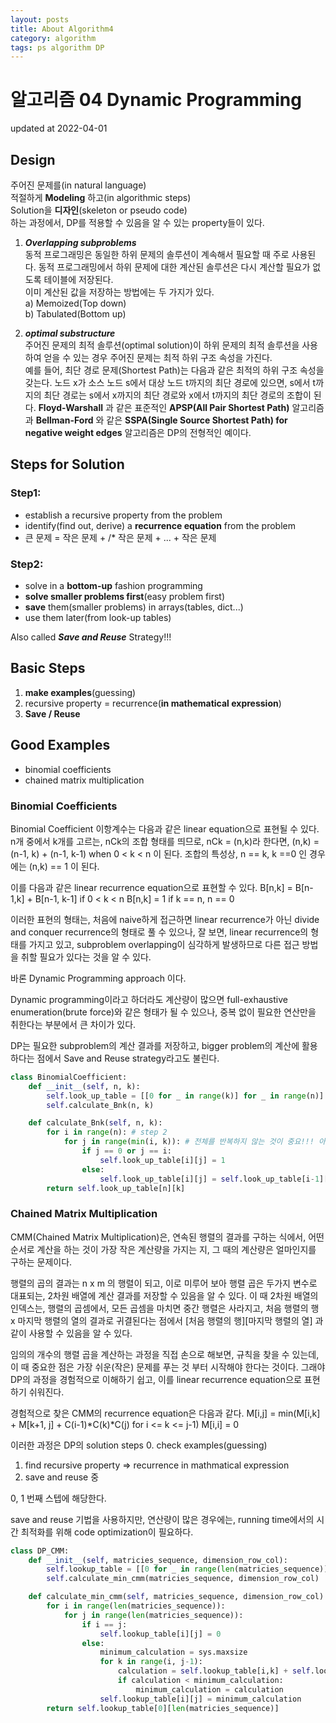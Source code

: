 ```yaml
---
layout: posts
title: About Algorithm4
category: algorithm
tags: ps algorithm DP
---
```


# 알고리즘 04 Dynamic Programming

updated at 2022-04-01

## Design

주어진 문제를(in natural language)  
적절하게 **Modeling** 하고(in algorithmic steps)  
Solution을 **디자인**(skeleton or pseudo code)  
하는 과정에서, DP를 적용할 수 있음을 알 수 있는 property들이 있다.

1. **_Overlapping subproblems_**  
   동적 프로그래밍은 동일한 하위 문제의 솔루션이 계속해서 필요할 때 주로 사용된다.
   동적 프로그래밍에서 하위 문제에 대한 계산된 솔루션은 다시 계산할 필요가 없도록 테이블에 저장된다.  
   이미 계산된 값을 저장하는 방법에는 두 가지가 있다.  
   a) Memoized(Top down)  
   b) Tabulated(Bottom up)

2. **_optimal substructure_**  
   주어진 문제의 최적 솔루션(optimal solution)이 하위 문제의 최적 솔루션을 사용하여
   얻을 수 있는 경우 주어진 문제는 최적 하위 구조 속성을 가진다.  
   예를 들어, 최단 경로 문제(Shortest Path)는 다음과 같은 최적의 하위 구조 속성을 갖는다.
   노드 x가 소스 노드 s에서 대상 노드 t까지의 최단 경로에 있으면, s에서 t까지의 최단 경로는
   s에서 x까지의 최단 경로와 x에서 t까지의 최단 경로의 조합이 된다.
   **Floyd-Warshall** 과 같은 표준적인 **APSP(All Pair Shortest Path)** 알고리즘과 **Bellman-Ford** 와 같은
   **SSPA(Single Source Shortest Path) for negative weight edges** 알고리즘은 DP의 전형적인 예이다.

## Steps for Solution

### Step1:

- establish a recursive property from the problem
- identify(find out, derive) a **recurrence equation** from the problem
- 큰 문제 = 작은 문제 + /\* 작은 문제 + ... + 작은 문제

### Step2:

- solve in a **bottom-up** fashion programming
- **solve smaller problems first**(easy problem first)
- **save** them(smaller problems) in arrays(tables, dict...)
- use them later(from look-up tables)

Also called **_Save and Reuse_** Strategy!!!

## Basic Steps

1. **make examples**(guessing)
2. recursive property = recurrence(**in mathematical expression**)
3. **Save / Reuse**

## Good Examples

- binomial coefficients
- chained matrix multiplication

### Binomial Coefficients

Binomial Coefficient
이항계수는 다음과 같은 linear equation으로 표현될 수 있다.
n개 중에서 k개를 고르는, nCk의 조합 형태를 띄므로,
nCk = (n,k)라 한다면, (n,k) = (n-1, k) + (n-1, k-1) when 0 < k < n
이 된다. 조합의 특성상, n == k, k ==0 인 경우에는 (n,k) == 1 이 된다.

이를 다음과 같은 linear recurrence equation으로 표현할 수 있다.
B[n,k] = B[n-1,k] + B[n-1, k-1] if 0 < k < n
B[n,k] = 1 if k == n, n == 0

이러한 표현의 형태는, 처음에 naive하게 접근하면 linear recurrence가 아닌
divide and conquer recurrence의 형태로 풀 수 있으나,
잘 보면, linear recurrence의 형태를 가지고 있고, subproblem overlapping이
심각하게 발생하므로 다른 접근 방법을 취할 필요가 있다는 것을 알 수 있다.

바론 Dynamic Programming approach 이다.

Dynamic programming이라고 하더라도 계산량이 많으면
full-exhaustive enumeration(brute force)와 같은 형태가 될 수 있으나,
중복 없이 필요한 연산만을 취한다는 부분에서 큰 차이가 있다.

DP는 필요한 subproblem의 계산 결과를 저장하고, bigger problem의
계산에 활용하다는 점에서 Save and Reuse strategy라고도 불린다.

```python
class BinomialCoefficient:
    def __init__(self, n, k):
        self.look_up_table = [[0 for _ in range(k)] for _ in range(n)]
        self.calculate_Bnk(n, k)

    def calculate_Bnk(self, n, k):
        for i in range(n): # step 2
            for j in range(min(i, k)): # 전체를 반복하지 않는 것이 중요!!! 아예 계산 불가능한 부분도 있고, 계산이 불필요한 부분도 있다!!! 최적화에 있어 중요한 부분.
                if j == 0 or j == i:
                    self.look_up_table[i][j] = 1
                else:
                    self.look_up_table[i][j] = self.look_up_table[i-1][j-1] + self.look_up_table[i-1][j] # step 1
        return self.look_up_table[n][k]
```

### Chained Matrix Multiplication

CMM(Chained Matrix Multiplication)은,
연속된 행렬의 결과를 구하는 식에서,
어떤 순서로 계산을 하는 것이 가장 작은 계산량을 가지는 지,
그 때의 계산량은 얼마인지를 구하는 문제이다.

행렬의 곱의 결과는 n x m 의 행렬이 되고,
이로 미루어 보아 행렬 곱은 두가지 변수로 대표되는, 2차원 배열에 계산 결과를 저장할 수 있음을 알 수 있다.
이 때 2차원 배열의 인덱스는, 행렬의 곱셈에서, 모든 곱셈을 마치면 중간 행렬은 사라지고,
처음 행렬의 행 x 마지막 행렬의 열의 결과로 귀결된다는 점에서
[처음 행렬의 행][마지막 행렬의 열]
과 같이 사용할 수 있음을 알 수 있다.

임의의 개수의 행렬 곱을 계산하는 과정을 직접 손으로 해보면,
규칙을 찾을 수 있는데,
이 때 중요한 점은 가장 쉬운(작은) 문제를 푸는 것 부터 시작해야 한다는 것이다.
그래야 DP의 과정을 경험적으로 이해하기 쉽고,
이를 linear recurrence equation으로 표현하기 쉬워진다.

경험적으로 찾은 CMM의 recurrence equation은 다음과 같다.
M[i,j] = min(M[i,k] + M[k+1, j] + C(i-1)*C(k)*C(j) for i <= k <= j-1)
M[i,i] = 0

이러한 과정은 DP의 solution steps 0. check examples(guessing)

1. find recursive property => recurrence in mathmatical expression
2. save and reuse
   중

0, 1 번째 스텝에 해당한다.

save and reuse 기법을 사용하지만, 연산량이 많은 경우에는,
running time에서의 시간 최적화를 위해 code optimization이 필요하다.

```python
class DP_CMM:
    def __init__(self, matricies_sequence, dimension_row_col):
        self.lookup_table = [[0 for _ in range(len(matricies_sequence))] for _ in range(len(matricies_sequence))]
        self.calculate_min_cmm(matricies_sequence, dimension_row_col)

    def calculate_min_cmm(self, matricies_sequence, dimension_row_col):
        for i in range(len(matricies_sequence)):
            for j in range(len(matricies_sequence)):
                if i == j:
                    self.lookup_table[i][j] = 0
                else:
                    minimum_calculation = sys.maxsize
                    for k in range(i, j-1):
                        calculation = self.lookup_table[i,k] + self.lookup_table[k+1,j] + dimension_row_col[i-1].col * dimension_row_col[k].col * dimension_row_col[j].col
                        if calculation < minimum_calculation:
                            minimum_calculation = calculation
                    self.lookup_table[i][j] = minimum_calculation
        return self.lookup_table[0][len(matricies_sequence)]
```
